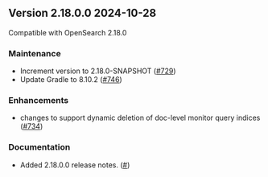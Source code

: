 ## Version 2.18.0.0 2024-10-28

Compatible with OpenSearch 2.18.0

### Maintenance
* Increment version to 2.18.0-SNAPSHOT ([#729](https://github.com/opensearch-project/common-utils/pull/729))
* Update Gradle to 8.10.2 ([#746](https://github.com/opensearch-project/common-utils/pull/746))

### Enhancements
* changes to support dynamic deletion of doc-level monitor query indices ([#734](https://github.com/opensearch-project/common-utils/pull/734))

### Documentation
* Added 2.18.0.0 release notes. ([#]())